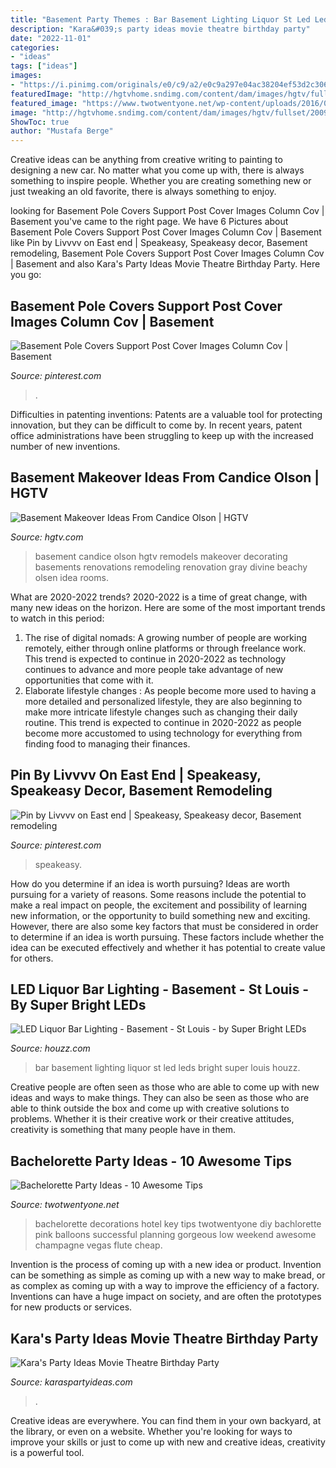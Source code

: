 ```yaml
---
title: "Basement Party Themes : Bar Basement Lighting Liquor St Led Leds Bright Super Louis Houzz"
description: "Kara&#039;s party ideas movie theatre birthday party"
date: "2022-11-01"
categories:
- "ideas"
tags: ["ideas"]
images:
- "https://i.pinimg.com/originals/e0/c9/a2/e0c9a297e04ac38204ef53d2c3061160.png"
featuredImage: "http://hgtvhome.sndimg.com/content/dam/images/hgtv/fullset/2009/1/21/0/hbdd2s09-hdivd901-beachy-basement.jpg.rend.hgtvcom.966.725.jpeg"
featured_image: "https://www.twotwentyone.net/wp-content/uploads/2016/07/bachelorette-party-1-1024x683.jpg"
image: "http://hgtvhome.sndimg.com/content/dam/images/hgtv/fullset/2009/1/21/0/hbdd2s09-hdivd901-beachy-basement.jpg.rend.hgtvcom.966.725.jpeg"
ShowToc: true
author: "Mustafa Berge"
---
```



Creative ideas can be anything from creative writing to painting to designing a new car. No matter what you come up with, there is always something to inspire people. Whether you are creating something new or just tweaking an old favorite, there is always something to enjoy.

	

		
looking for Basement Pole Covers Support Post Cover Images Column Cov | Basement you've came to the right page. We have 6 Pictures about Basement Pole Covers Support Post Cover Images Column Cov | Basement like Pin by Livvvv on East end | Speakeasy, Speakeasy decor, Basement remodeling, Basement Pole Covers Support Post Cover Images Column Cov | Basement and also Kara&#039;s Party Ideas Movie Theatre Birthday Party. Here you go:
		
    
## Basement Pole Covers Support Post Cover Images Column Cov | Basement

<img loading=lazy src="https://i.pinimg.com/originals/e0/c9/a2/e0c9a297e04ac38204ef53d2c3061160.png" onerror="this.onerror=null;this.src='https://tse4.mm.bing.net/th?id=OIP.ONZ24Y3gErqdvg2TsyaWwwHaFj&amp;pid=15.1';" alt="Basement Pole Covers Support Post Cover Images Column Cov | Basement">

_Source: pinterest.com_

>. 

	

Difficulties in patenting inventions:
Patents are a valuable tool for protecting innovation, but they can be difficult to come by. In recent years, patent office administrations have been struggling to keep up with the increased number of new inventions.

    
## Basement Makeover Ideas From Candice Olson | HGTV

<img loading=lazy src="http://hgtvhome.sndimg.com/content/dam/images/hgtv/fullset/2009/1/21/0/hbdd2s09-hdivd901-beachy-basement.jpg.rend.hgtvcom.966.725.jpeg" onerror="this.onerror=null;this.src='https://tse4.mm.bing.net/th?id=OIP.p1a1E6xDzyOE0OmJZcszMQHaFj&amp;pid=15.1';" alt="Basement Makeover Ideas From Candice Olson | HGTV">

_Source: hgtv.com_

>basement candice olson hgtv remodels makeover decorating basements renovations remodeling renovation gray divine beachy olsen idea rooms. 

	

What are 2020-2022 trends?
2020-2022 is a time of great change, with many new ideas on the horizon. Here are some of the most important trends to watch in this period: 
1. The rise of digital nomads: A growing number of people are working remotely, either through online platforms or through freelance work. This trend is expected to continue in 2020-2022 as technology continues to advance and more people take advantage of new opportunities that come with it. 
2. Elaborate lifestyle changes : As people become more used to having a more detailed and personalized lifestyle, they are also beginning to make more intricate lifestyle changes such as changing their daily routine. This trend is expected to continue in 2020-2022 as people become more accustomed to using technology for everything from finding food to managing their finances. 

    
## Pin By Livvvv On East End | Speakeasy, Speakeasy Decor, Basement Remodeling

<img loading=lazy src="https://i.pinimg.com/736x/ce/3c/9a/ce3c9ac908c5ebb13d6d296cd9197b52.jpg" onerror="this.onerror=null;this.src='https://tse4.mm.bing.net/th?id=OIP.pFye_9YBO7mh-5f9k4yjFwHaEt&amp;pid=15.1';" alt="Pin by Livvvv on East end | Speakeasy, Speakeasy decor, Basement remodeling">

_Source: pinterest.com_

>speakeasy. 

	

How do you determine if an idea is worth pursuing?
Ideas are worth pursuing for a variety of reasons. Some reasons include the potential to make a real impact on people, the excitement and possibility of learning new information, or the opportunity to build something new and exciting. However, there are also some key factors that must be considered in order to determine if an idea is worth pursuing. These factors include whether the idea can be executed effectively and whether it has potential to create value for others.

    
## LED Liquor Bar Lighting - Basement - St Louis - By Super Bright LEDs

<img loading=lazy src="https://st.hzcdn.com/simgs/51114ad2020a9336_4-4766/basement.jpg" onerror="this.onerror=null;this.src='https://tse4.mm.bing.net/th?id=OIP.9cT-svL5pm2iV_iDsXPrqwHaHa&amp;pid=15.1';" alt="LED Liquor Bar Lighting - Basement - St Louis - by Super Bright LEDs">

_Source: houzz.com_

>bar basement lighting liquor st led leds bright super louis houzz. 

	

Creative people are often seen as those who are able to come up with new ideas and ways to make things. They can also be seen as those who are able to think outside the box and come up with creative solutions to problems. Whether it is their creative work or their creative attitudes, creativity is something that many people have in them.

    
## Bachelorette Party Ideas - 10 Awesome Tips

<img loading=lazy src="https://www.twotwentyone.net/wp-content/uploads/2016/07/bachelorette-party-1-1024x683.jpg" onerror="this.onerror=null;this.src='https://tse3.mm.bing.net/th?id=OIP.8IXH7P4BWsQq4TN-2O8OhAHaE8&amp;pid=15.1';" alt="Bachelorette Party Ideas - 10 Awesome Tips">

_Source: twotwentyone.net_

>bachelorette decorations hotel key tips twotwentyone diy bachlorette pink balloons successful planning gorgeous low weekend awesome champagne vegas flute cheap. 

	

Invention is the process of coming up with a new idea or product. Invention can be something as simple as coming up with a new way to make bread, or as complex as coming up with a way to improve the efficiency of a factory. Inventions can have a huge impact on society, and are often the prototypes for new products or services.

    
## Kara&#039;s Party Ideas Movie Theatre Birthday Party

<img loading=lazy src="https://karaspartyideas.com/wp-content/uploads/2015/07/Movie-Theatre-Birthday-Party-via-Karas-Party-Ideas-KarasPartyIdeas.com6_.jpeg" onerror="this.onerror=null;this.src='https://tse3.mm.bing.net/th?id=OIP.yE1UYRAvi1j4c7wOtNlpaAHaE8&amp;pid=15.1';" alt="Kara&#039;s Party Ideas Movie Theatre Birthday Party">

_Source: karaspartyideas.com_

>. 

	

Creative ideas are everywhere. You can find them in your own backyard, at the library, or even on a website. Whether you're looking for ways to improve your skills or just to come up with new and creative ideas, creativity is a powerful tool.

